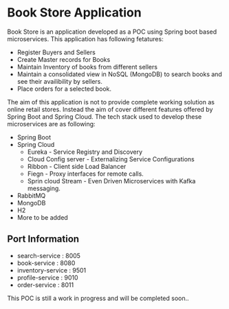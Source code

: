 # Book Store Application 

Book Store is an application developed as a POC using Spring boot based microservices. This application has following fetatures:

- Register Buyers and Sellers
- Create Master records for Books
- Maintain Inventory of books from different sellers
- Maintain a consolidated view in NoSQL (MongoDB) to search books and see their availibility by sellers.
- Place orders for a selected book.


The aim of this application is not to provide complete working solution as online retail stores. Instead the aim of cover different features offered by Spring Boot and Spring Cloud. The tech stack used to develop these microservices are as following:

- Spring Boot
- Spring Cloud 
  - Eureka - Service Registry and Discovery
  - Cloud Config server - Externalizing Service Configurations
  - Ribbon - Client side Load Balancer
  - Fiegn - Proxy interfaces for remote calls.
  - Sprin cloud Stream - Even Driven Microservices with Kafka messaging.
- RabbitMQ
- MongoDB 
- H2
- More to be added 


## Port Information
- search-service : 8005
- book-service : 8080
- inventory-service : 9501
- profile-service : 9010
- order-service : 8011


This POC is still a work in progress and will be completed soon..

